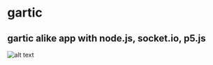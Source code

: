 # gartic
## gartic alike app with node.js, socket.io, p5.js

![alt text](https://imgur.com/dZdXHmU)
